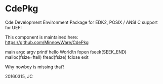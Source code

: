 # CdePkg
Cde Development Environment Package for EDK2, POSIX / ANSI C support for UEFI

This component is maintained here: https://github.com/MinnowWare/CdePkg

main
argc
argv
printf
hello World\n
fopen
fseek(SEEK_END)
malloc(fsize=ftell)
fread(fsize)
fclose
exit

Why nowboy is missing that?

20160315, JC
